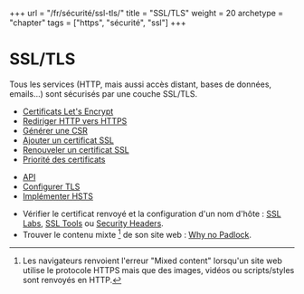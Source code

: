 +++
url = "/fr/sécurité/ssl-tls/"
title = "SSL/TLS"
weight = 20
archetype = "chapter"
tags = ["https", "sécurité", "ssl"]
+++

# SSL/TLS

Tous les services (HTTP, mais aussi accès distant, bases de données, emails...) sont sécurisés par une couche SSL/TLS.

- [Certificats Let's Encrypt](lets-encrypt)
- [Rediriger HTTP vers HTTPS](redirect-http-to-https)
- [Générer une CSR](csr)
- [Ajouter un certificat SSL](add-a-ssl-certificate)
- [Renouveler un certificat SSL](renew-a-ssl-certificate)
- [Priorité des certificats](certificates-priorities)

* [API](https://api.alwaysdata.com/v1/ssl/doc/)
* [Configurer TLS](configure-tls)
* [Implémenter HSTS](hsts)

- Vérifier le certificat renvoyé et la configuration d'un nom d'hôte : [SSL Labs](https://www.ssllabs.com), [SSL Tools](https://ssl-tools.net/) ou [Security Headers](https://securityheaders.com).
- Trouver le contenu mixte [^1] de son site web : [Why no Padlock](https://www.whynopadlock.com/).

[^1]: Les navigateurs renvoient l'erreur "Mixed content" lorsqu'un site web utilise le protocole HTTPS mais que des images, vidéos ou scripts/styles sont renvoyés en HTTP.
